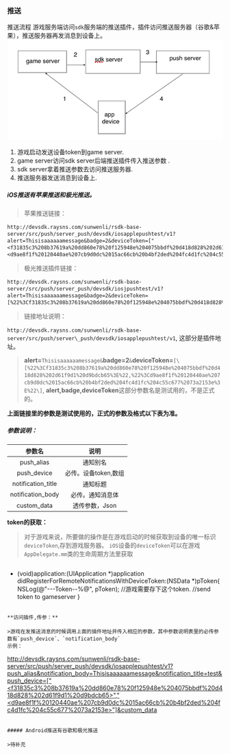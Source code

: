 ### 推送

推送流程
游戏服务端访问`sdk`服务端的推送插件，插件访问推送服务器（谷歌&苹果），推送服务器再发消息到设备上。
![](/assets/appdevice.png)

1. 游戏启动发送设备token到game server.
2. game server访问sdk server后端推送插件传入推送参数 .
3. sdk server拿着推送参数去访问推送服务器.
4. 推送服务器发送消息到设备上.

##### iOS推送有苹果推送和极光推送。

> 苹果推送链接：

```
http://devsdk.raysns.com/sunwenli/rsdk-base-server/src/push/server_push/devsdk/iosapplepushtest/v1?alert=Thisisaaaaaamessage&badge=2&deviceToken=["<f31835c3%208b37619a%20dd860e78%20f125948e%204075bbdf%20d418d828%202d61f9d1%20d9bdcb65>","<d9ae8f1f%20120440ae%207cb9d0dc%2015ac66cb%20b4bf2ded%204fc4d1fc%204c55c677%2073a2153e>"]
```

> 极光推送插件链接：

```
http://devsdk.raysns.com/sunwenli/rsdk-base-server/src/push/server_push/devsdk/iosjpushtest/v1?alert=Thisisaaaaaamessage&badge=2&deviceToken=[%22%3Cf31835c3%208b37619a%20dd860e78%20f125948e%204075bbdf%20d418d828%202d61f9d1%20d9bdcb65%3E%22,%22%3Cd9ae8f1f%20120440ae%207cb9d0dc%2015ac66cb%20b4bf2ded%204fc4d1fc%204c55c677%2073a2153e%3E%22
```

> 链接地址说明：
>
> 
`http://devsdk.raysns.com/sunwenli/rsdk-base-server/src/push/server\_push/devsdk/iosapplepushtest/v1`,
这部分是插件地址。

>**alert=**`Thisisaaaaaamessage&`**badge=2**`&`**deviceToken=**`[\[%22%3Cf31835c3%208b37619a%20dd860e78%20f125948e%204075bbdf%20d418d828%202d61f9d1%20d9bdcb65%3E%22,%22%3Cd9ae8f1f%20120440ae%207cb9d0dc%2015ac66cb%20b4bf2ded%204fc4d1fc%204c55c677%2073a2153e%3E%22\]`,
**alert,badge,deviceToken**这部分参数名是测试用的，不是正式的。

**上面链接里的参数是测试使用的，正式的参数及格式以下表为准。**

##### 参数说明：

| 参数名 | 说明 |
| :---: | :---: |
| push_alias | 通知别名 |
| push_device | 必传。设备token,数组 |
| notification_title | 通知标题 |
| notification_body | 必传。通知消息体 |
| custom_data | 透传参数，Json |

**token的获取：**
> 对于游戏来说，所要做的操作是在游戏启动的时候获取到设备的唯一标识
`deviceToken`,存到游戏服务器。
`iOS`设备的`deviceToken`可以在游戏`AppDelegate.mm`类的生命周期方法里获取

>```
- (void)application:(UIApplication *)application didRegisterForRemoteNotificationsWithDeviceToken:(NSData *)pToken{
NSLog(@"---Token--%@", pToken);
//游戏需要存下这个token.
//send token to gameserver
}
```

**访问插件,传参：**

>游戏在发推送消息的时候调用上面的插件地址并传入相应的参数，其中参数说明表里的必传参数有`push_device`、`notification_body`
示例：
```
http://devsdk.raysns.com/sunwenli/rsdk-base-server/src/push/server_push/devsdk/iosapplepushtest/v1?push_alias&notification_body=Thisisaaaaaamessage&notification_title=test&push_device=["<f31835c3%208b37619a%20dd860e78%20f125948e%204075bbdf%20d418d828%202d61f9d1%20d9bdcb65>","<d9ae8f1f%20120440ae%207cb9d0dc%2015ac66cb%20b4bf2ded%204fc4d1fc%204c55c677%2073a2153e>"]&custom_data
```

##### Android推送有谷歌和极光推送

>待补充





